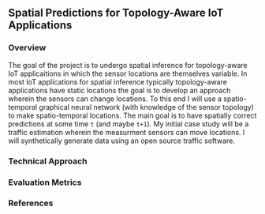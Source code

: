 ## Spatial Predictions for Topology-Aware IoT Applications

### Overview
The goal of the project is to undergo spatial inference for topology-aware IoT applicaitions in which the sensor locations are themselves variable. In most IoT applications for spatial inference typically topology-aware applications have static locations the goal is to develop an approach wherein the sensors can change locations. To this end I will use a spatio-temporal graphical neural network (with knowledge of the sensor topology) to make spatio-temporal locations. The main goal is to have spatially correct predictions at some time `t` (and maybe `t+1`). My initial case study will be a traffic estimation wherein the measurment sensors can move locations. I will synthetically generate data using an open source traffic software. 

### Technical Approach

### Evaluation Metrics

### References
